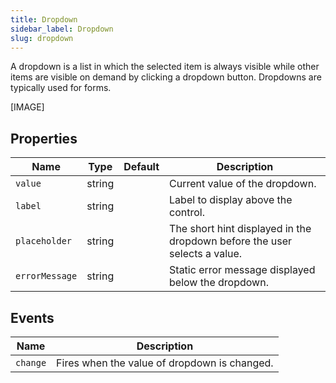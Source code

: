```yaml
---
title: Dropdown
sidebar_label: Dropdown
slug: dropdown
---
```


A dropdown is a list in which the selected item is always visible while other items are visible on demand by clicking a dropdown button. Dropdowns are typically used for forms.

[IMAGE]

## Properties

| Name           | Type    | Default | Description |
| -------------- | ------- | ------- | ----------- |
| `value`        | string  |         | Current value of the dropdown. |
| `label`        | string  |         | Label to display above the control. |
| `placeholder`  | string  |         | The short hint displayed in the dropdown before the user selects a value. |
| `errorMessage` | string  |         | Static error message displayed below the dropdown. |

## Events

| Name      | Description |
| --------- | ----------- |
| `change`  | Fires when the value of dropdown is changed. |